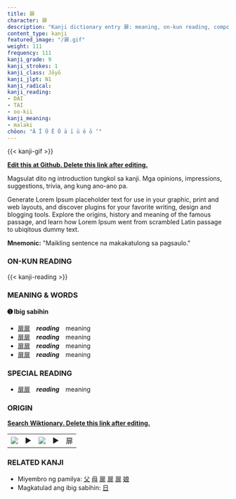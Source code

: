 ```yaml
---
title: 扉
character: 扉
description: "Kanji dictionary entry 扉: meaning, on-kun reading, compounds, origin, related kanji"
content_type: kanji
featured_image: "/扉.gif"
weight: 111
frequency: 111
kanji_grade: 9
kanji_strokes: 1
kanji_class: Jōyō
kanji_jlpt: N1
kanji_radical: 
kanji_reading: 
- DAI
- TAI
- oo-kii
kanji_meaning:
- malaki
chōon: "Ā Ī Ū Ē Ō ā ī ū ē ō ’"
---
```

[//]: # (Don't edit the line below. Kanji animated GIF code is automatically generated.)
{{< kanji-gif >}}

[//]: # (Edit below this line.)

**[Edit this at Github. Delete this link after editing.](https://github.com/tim0g/tim/tree/main/content/kanji/扉/index.md)**

Magsulat dito ng introduction tungkol sa kanji. Mga opinions, impressions, suggestions, trivia, ang kung ano-ano pa.

Generate Lorem Ipsum placeholder text for use in your graphic, print and web layouts, and discover plugins for your favorite writing, design and blogging tools. Explore the origins, history and meaning of the famous passage, and learn how Lorem Ipsum went from scrambled Latin passage to ubiqitous dummy text.
 
**Mnemonic:** "Maikling sentence na makakatulong sa pagsaulo."

### ON-KUN READING

[//]: # (Don't edit the line below. ON-KUN READING code is automatically generated.)
{{< kanji-reading >}}

### MEANING & WORDS

#### ➊ **Ibig sabihin**
  - [扉](../扉)[扉](../扉)　***reading***　meaning
  - [扉](../扉)[扉](../扉)　***reading***　meaning
  - [扉](../扉)[扉](../扉)　***reading***　meaning
  - [扉](../扉)[扉](../扉)　***reading***　meaning

### SPECIAL READING
  - [扉](../扉)[扉](../扉)　***reading***　meaning

### ORIGIN

**[Search Wiktionary. Delete this link after editing.](https://wiktionary.org/wiki/扉)**
<table class="kanji-table"><tr><td>
<img src="60px-扉-bronze.svg.png">
</td><td>▶</td><td>
<img src="60px-扉-oracle.svg.png">
</td><td>▶</td>
<td class="kanji-origin">扉</td>
</tr></table>

### RELATED KANJI
- Miyembro ng pamilya: [父](../父) [母](../母) [扉](../扉) [扉](../扉) [扉](../扉) [娘](../娘)
- Magkatulad ang ibig sabihin: [日](../日)

